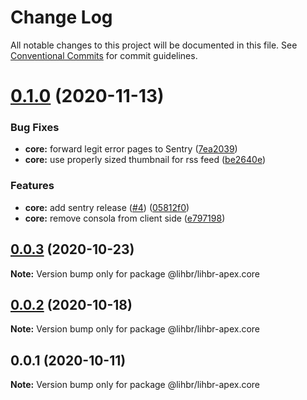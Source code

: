 # Change Log

All notable changes to this project will be documented in this file.
See [Conventional Commits](https://conventionalcommits.org) for commit guidelines.

# [0.1.0](https://github.com/lihbr/lihbr-apex/compare/@lihbr/lihbr-apex.core@0.0.3...@lihbr/lihbr-apex.core@0.1.0) (2020-11-13)


### Bug Fixes

* **core:** forward legit error pages to Sentry ([7ea2039](https://github.com/lihbr/lihbr-apex/commit/7ea2039112ac9630aa405201c00e9cb70549d5f9))
* **core:** use properly sized thumbnail for rss feed ([be2640e](https://github.com/lihbr/lihbr-apex/commit/be2640eb38c261dc7a01dc7dc0104c100a82effe))


### Features

* **core:** add sentry release ([#4](https://github.com/lihbr/lihbr-apex/issues/4)) ([05812f0](https://github.com/lihbr/lihbr-apex/commit/05812f0616675be560387526e46646ac74646ba7))
* **core:** remove consola from client side ([e797198](https://github.com/lihbr/lihbr-apex/commit/e797198e4e426c6070038b6443a34da19ea6af08))





## [0.0.3](https://github.com/lihbr/lihbr-apex/compare/@lihbr/lihbr-apex.core@0.0.2...@lihbr/lihbr-apex.core@0.0.3) (2020-10-23)

**Note:** Version bump only for package @lihbr/lihbr-apex.core





## [0.0.2](https://github.com/lihbr/lihbr-apex/compare/@lihbr/lihbr-apex.core@0.0.1...@lihbr/lihbr-apex.core@0.0.2) (2020-10-18)

**Note:** Version bump only for package @lihbr/lihbr-apex.core





## 0.0.1 (2020-10-11)

**Note:** Version bump only for package @lihbr/lihbr-apex.core

